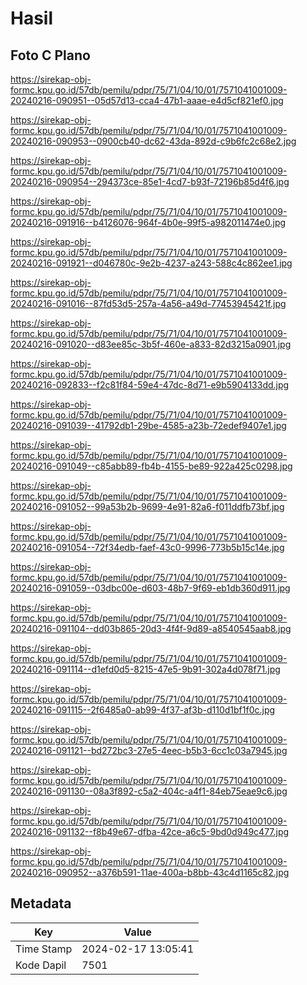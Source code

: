 # Hasil

## Foto C Plano

https://sirekap-obj-formc.kpu.go.id/57db/pemilu/pdpr/75/71/04/10/01/7571041001009-20240216-090951--05d57d13-cca4-47b1-aaae-e4d5cf821ef0.jpg

https://sirekap-obj-formc.kpu.go.id/57db/pemilu/pdpr/75/71/04/10/01/7571041001009-20240216-090953--0900cb40-dc62-43da-892d-c9b6fc2c68e2.jpg

https://sirekap-obj-formc.kpu.go.id/57db/pemilu/pdpr/75/71/04/10/01/7571041001009-20240216-090954--294373ce-85e1-4cd7-b93f-72196b85d4f6.jpg

https://sirekap-obj-formc.kpu.go.id/57db/pemilu/pdpr/75/71/04/10/01/7571041001009-20240216-091916--b4126076-964f-4b0e-99f5-a982011474e0.jpg

https://sirekap-obj-formc.kpu.go.id/57db/pemilu/pdpr/75/71/04/10/01/7571041001009-20240216-091921--d046780c-9e2b-4237-a243-588c4c862ee1.jpg

https://sirekap-obj-formc.kpu.go.id/57db/pemilu/pdpr/75/71/04/10/01/7571041001009-20240216-091016--87fd53d5-257a-4a56-a49d-77453945421f.jpg

https://sirekap-obj-formc.kpu.go.id/57db/pemilu/pdpr/75/71/04/10/01/7571041001009-20240216-091020--d83ee85c-3b5f-460e-a833-82d3215a0901.jpg

https://sirekap-obj-formc.kpu.go.id/57db/pemilu/pdpr/75/71/04/10/01/7571041001009-20240216-092833--f2c81f84-59e4-47dc-8d71-e9b5904133dd.jpg

https://sirekap-obj-formc.kpu.go.id/57db/pemilu/pdpr/75/71/04/10/01/7571041001009-20240216-091039--41792db1-29be-4585-a23b-72edef9407e1.jpg

https://sirekap-obj-formc.kpu.go.id/57db/pemilu/pdpr/75/71/04/10/01/7571041001009-20240216-091049--c85abb89-fb4b-4155-be89-922a425c0298.jpg

https://sirekap-obj-formc.kpu.go.id/57db/pemilu/pdpr/75/71/04/10/01/7571041001009-20240216-091052--99a53b2b-9699-4e91-82a6-f011ddfb73bf.jpg

https://sirekap-obj-formc.kpu.go.id/57db/pemilu/pdpr/75/71/04/10/01/7571041001009-20240216-091054--72f34edb-faef-43c0-9996-773b5b15c14e.jpg

https://sirekap-obj-formc.kpu.go.id/57db/pemilu/pdpr/75/71/04/10/01/7571041001009-20240216-091059--03dbc00e-d603-48b7-9f69-eb1db360d911.jpg

https://sirekap-obj-formc.kpu.go.id/57db/pemilu/pdpr/75/71/04/10/01/7571041001009-20240216-091104--dd03b865-20d3-4f4f-9d89-a8540545aab8.jpg

https://sirekap-obj-formc.kpu.go.id/57db/pemilu/pdpr/75/71/04/10/01/7571041001009-20240216-091114--d1efd0d5-8215-47e5-9b91-302a4d078f71.jpg

https://sirekap-obj-formc.kpu.go.id/57db/pemilu/pdpr/75/71/04/10/01/7571041001009-20240216-091115--2f6485a0-ab99-4f37-af3b-d110d1bf1f0c.jpg

https://sirekap-obj-formc.kpu.go.id/57db/pemilu/pdpr/75/71/04/10/01/7571041001009-20240216-091121--bd272bc3-27e5-4eec-b5b3-6cc1c03a7945.jpg

https://sirekap-obj-formc.kpu.go.id/57db/pemilu/pdpr/75/71/04/10/01/7571041001009-20240216-091130--08a3f892-c5a2-404c-a4f1-84eb75eae9c6.jpg

https://sirekap-obj-formc.kpu.go.id/57db/pemilu/pdpr/75/71/04/10/01/7571041001009-20240216-091132--f8b49e67-dfba-42ce-a6c5-9bd0d949c477.jpg

https://sirekap-obj-formc.kpu.go.id/57db/pemilu/pdpr/75/71/04/10/01/7571041001009-20240216-090952--a376b591-11ae-400a-b8bb-43c4d1165c82.jpg


## Metadata

| Key        | Value               |
| ---------- | ------------------- |
| Time Stamp | 2024-02-17 13:05:41 |
| Kode Dapil | 7501                |



